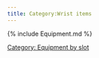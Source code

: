 ```yaml
---
title: Category:Wrist items
---
```


{% include Equipment.md %}

[Category: Equipment by slot](Category:_Equipment_by_slot "wikilink")